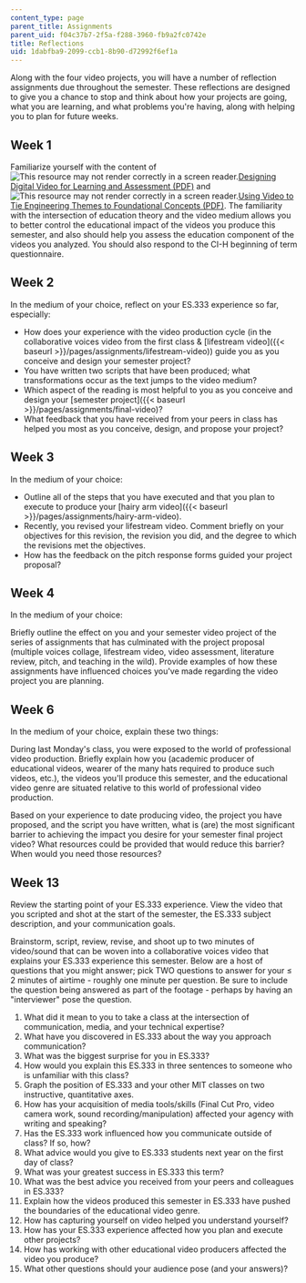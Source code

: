 ```yaml
---
content_type: page
parent_title: Assignments
parent_uid: f04c37b7-2f5a-f288-3960-fb9a2fc0742e
title: Reflections
uid: 1dabfba9-2099-ccb1-8b90-d72992f6ef1a
---
```


Along with the four video projects, you will have a number of reflection assignments due throughout the semester. These reflections are designed to give you a chance to stop and think about how your projects are going, what you are learning, and what problems you're having, along with helping you to plan for future weeks. 

Week 1
------

Familiarize yourself with the content of ![This resource may not render correctly in a screen reader.](/images/inacessible.gif)[Designing Digital Video for Learning and Assessment (PDF)](https://aaalab.stanford.edu/assets/papers/2007/Designed_Video_for_Learning.pdf) and ![This resource may not render correctly in a screen reader.](/images/inacessible.gif)[Using Video to Tie Engineering Themes to Foundational Concepts (PDF)](https://www.semanticscholar.org/paper/Using-Video-to-Tie-Engineering-Themes-to-Concepts-Shah-French/a76b502d9dbf647e0160509c28dde9f4c27be750). The familiarity with the intersection of education theory and the video medium allows you to better control the educational impact of the videos you produce this semester, and also should help you assess the education component of the videos you analyzed. You should also respond to the CI-H beginning of term questionnaire.

Week 2
------

In the medium of your choice, reflect on your ES.333 experience so far, especially:

*   How does your experience with the video production cycle (in the collaborative voices video from the first class & [lifestream video]({{< baseurl >}}/pages/assignments/lifestream-video)) guide you as you conceive and design your semester project?
*   You have written two scripts that have been produced; what transformations occur as the text jumps to the video medium?
*   Which aspect of the reading is most helpful to you as you conceive and design your [semester project]({{< baseurl >}}/pages/assignments/final-video)?
*   What feedback that you have received from your peers in class has helped you most as you conceive, design, and propose your project?

Week 3
------

In the medium of your choice:

*   Outline all of the steps that you have executed and that you plan to execute to produce your [hairy arm video]({{< baseurl >}}/pages/assignments/hairy-arm-video).
*   Recently, you revised your lifestream video. Comment briefly on your objectives for this revision, the revision you did, and the degree to which the revisions met the objectives.
*   How has the feedback on the pitch response forms guided your project proposal?

Week 4
------

In the medium of your choice:

Briefly outline the effect on you and your semester video project of the series of assignments that has culminated with the project proposal (multiple voices collage, lifestream video, video assessment, literature review, pitch, and teaching in the wild). Provide examples of how these assignments have influenced choices you've made regarding the video project you are planning.

Week 6
------

In the medium of your choice, explain these two things:

During last Monday's class, you were exposed to the world of professional video production. Briefly explain how you (academic producer of educational videos, wearer of the many hats required to produce such videos, etc.), the videos you'll produce this semester, and the educational video genre are situated relative to this world of professional video production.

Based on your experience to date producing video, the project you have proposed, and the script you have written, what is (are) the most significant barrier to achieving the impact you desire for your semester final project video? What resources could be provided that would reduce this barrier? When would you need those resources?

Week 13
-------

Review the starting point of your ES.333 experience. View the video that you scripted and shot at the start of the semester, the ES.333 subject description, and your communication goals.

Brainstorm, script, review, revise, and shoot up to two minutes of video/sound that can be woven into a collaborative voices video that explains your ES.333 experience this semester. Below are a host of questions that you might answer; pick TWO questions to answer for your ≤ 2 minutes of airtime - roughly one minute per question. Be sure to include the question being answered as part of the footage - perhaps by having an "interviewer" pose the question.

1.  What did it mean to you to take a class at the intersection of communication, media, and your technical expertise?
2.  What have you discovered in ES.333 about the way you approach communication?
3.  What was the biggest surprise for you in ES.333?
4.  How would you explain this ES.333 in three sentences to someone who is unfamiliar with this class?
5.  Graph the position of ES.333 and your other MIT classes on two instructive, quantitative axes.
6.  How has your acquisition of media tools/skills (Final Cut Pro, video camera work, sound recording/manipulation) affected your agency with writing and speaking?
7.  Has the ES.333 work influenced how you communicate outside of class? If so, how?
8.  What advice would you give to ES.333 students next year on the first day of class?
9.  What was your greatest success in ES.333 this term?
10.  What was the best advice you received from your peers and colleagues in ES.333?
11.  Explain how the videos produced this semester in ES.333 have pushed the boundaries of the educational video genre.
12.  How has capturing yourself on video helped you understand yourself?
13.  How has your ES.333 experience affected how you plan and execute other projects?
14.  How has working with other educational video producers affected the video you produce?
15.  What other questions should your audience pose (and your answers)?